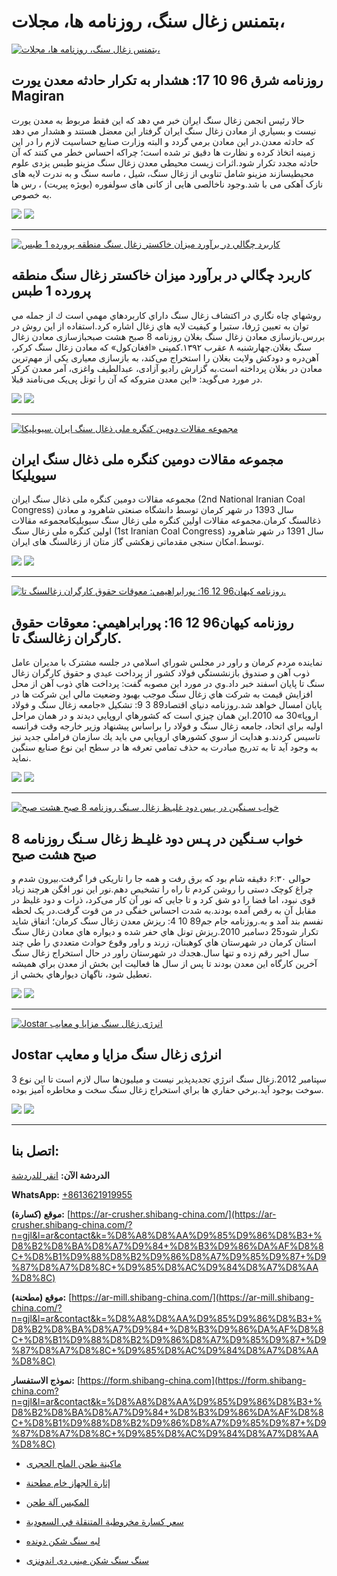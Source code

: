 # بتمنس زغال سنگ، روزنامه ها، مجلات،

<a href="https://swt.shibang-china.com/?n=gjl&l=ar&img&k=%D8%A8%D8%AA%D9%85%D9%86%D8%B3+%D8%B2%D8%BA%D8%A7%D9%84+%D8%B3%D9%86%DA%AF%D8%8C+%D8%B1%D9%88%D8%B2%D9%86%D8%A7%D9%85%D9%87+%D9%87%D8%A7%D8%8C+%D9%85%D8%AC%D9%84%D8%A7%D8%AA%D8%8C" target="_blank">![بتمنس زغال سنگ، روزنامه ها، مجلات،](http://static.shibang-china.com/all-800x300/39.jpg)</a>

## روزنامه شرق 96 10 17: هشدار به تكرار حادثه معدن يورت Magiran
حالا رئيس انجمن زغال سنگ ايران خبر مي دهد که اين فقط مربوط به معدن يورت نيست و بسياري از معادن زغال سنگ ايران گرفتار اين معضل هستند و هشدار مي دهد که حادثه معدن.در اين معادن برمي گردد و البته وزارت صنايع حساسيت لازم را در اين زمينه اتخاذ کرده و نظارت ها دقيق تر شده است؛ چراکه احساس خطر مي کنند که آن حادثه مجدد تکرار شود.اثرات زیست محیطی معدن زغال سنگ مزینو طبس یزدی علوم محیطیسازند مزینو شامل تناوبی از زغال سنگ، شیل ، ماسه سنگ و به ندرت لایه های نازک آهکی می با شد.وجود ناخالصی هایی از کانی های سولفوره (بویژه پیریت) ، رس ها به خصوص.


<a href="https://whatsapp.shibangsoft.com/WhatsApp.php" target="_blank" title="WhatsApp">![](http://static.shibang-china.com/icon/whatsapp.png)</a> <a href="https://swt.shibang-china.com/?n=gjl&l=ar&icon&k=%D8%A8%D8%AA%D9%85%D9%86%D8%B3+%D8%B2%D8%BA%D8%A7%D9%84+%D8%B3%D9%86%DA%AF%D8%8C+%D8%B1%D9%88%D8%B2%D9%86%D8%A7%D9%85%D9%87+%D9%87%D8%A7%D8%8C+%D9%85%D8%AC%D9%84%D8%A7%D8%AA%D8%8C" target="_blank">![](http://static.shibang-china.com/icon/chat-ar.png)</a>

---

<a href="https://swt.shibang-china.com/?n=gjl&l=ar&img&k=%D8%A8%D8%AA%D9%85%D9%86%D8%B3+%D8%B2%D8%BA%D8%A7%D9%84+%D8%B3%D9%86%DA%AF%D8%8C+%D8%B1%D9%88%D8%B2%D9%86%D8%A7%D9%85%D9%87+%D9%87%D8%A7%D8%8C+%D9%85%D8%AC%D9%84%D8%A7%D8%AA%D8%8C" target="_blank">![كاربرد چگالي در برآورد ميزان خاكستر زغال سنگ منطقه پرورده 1 طبس](http://static.shibang-china.com/all-800x300/1304.jpg)</a>

## كاربرد چگالي در برآورد ميزان خاكستر زغال سنگ منطقه پرورده 1 طبس
روشهاي چاه نگاري در اكتشاف زغال سنگ داراي كاربردهاي مهمي است ك از جمله مي توان به تعيين ژرفا، ستبرا و كيفيت لايه هاي زغال اشاره كرد.استفاده از اين روش در بررس.بازسازی معادن زغال سنگ بغلان روزنامه 8 صبح هشت صبحبازسازی معادن زغال سنگ بغلان.چهارشنبه ۸ عقرب ۱۳۹۲.کمپنی «افغان‌کول» که معادن زغال سنگ کرکر، آهن‌دره و دودکش ولایت بغلان را استخراج می‌کند، به بازسازی معیاری یکی از مهم‌ترین معادن در بغلان پرداخته است.به گزارش رادیو آزادی، عبدالطیف واغزی، آمر معدن کرکر در مورد می‌گوید: «این معدن متروکه که آن را تونل پی‌یک می‌نامند قبلا.


<a href="https://whatsapp.shibangsoft.com/WhatsApp.php" target="_blank" title="WhatsApp">![](http://static.shibang-china.com/icon/whatsapp.png)</a> <a href="https://swt.shibang-china.com/?n=gjl&l=ar&icon&k=%D8%A8%D8%AA%D9%85%D9%86%D8%B3+%D8%B2%D8%BA%D8%A7%D9%84+%D8%B3%D9%86%DA%AF%D8%8C+%D8%B1%D9%88%D8%B2%D9%86%D8%A7%D9%85%D9%87+%D9%87%D8%A7%D8%8C+%D9%85%D8%AC%D9%84%D8%A7%D8%AA%D8%8C" target="_blank">![](http://static.shibang-china.com/icon/chat-ar.png)</a>

---

<a href="https://swt.shibang-china.com/?n=gjl&l=ar&img&k=%D8%A8%D8%AA%D9%85%D9%86%D8%B3+%D8%B2%D8%BA%D8%A7%D9%84+%D8%B3%D9%86%DA%AF%D8%8C+%D8%B1%D9%88%D8%B2%D9%86%D8%A7%D9%85%D9%87+%D9%87%D8%A7%D8%8C+%D9%85%D8%AC%D9%84%D8%A7%D8%AA%D8%8C" target="_blank">![مجموعه مقالات دومین کنگره ملی ذغال سنگ ایران سیویلیکا](http://static.shibang-china.com/all-800x300/531.jpg)</a>

## مجموعه مقالات دومین کنگره ملی ذغال سنگ ایران سیویلیکا
مجموعه مقالات دومین کنگره ملی ذغال سنگ ایران (2nd National Iranian Coal Congress) سال 1393 در شهر کرمان توسط دانشگاه صنعتی شاهرود و معادن ذغالسنگ کرمان.مجموعه مقالات اولین کنگره ملی زغال سنگ سیویلیکامجموعه مقالات اولین کنگره ملی زغال سنگ (1st Iranian Coal Congress) سال 1391 در شهر شاهرود توسط.امکان سنجی مقدماتی زهکشی گاز متان از زغالسنگ های ایران.


<a href="https://whatsapp.shibangsoft.com/WhatsApp.php" target="_blank" title="WhatsApp">![](http://static.shibang-china.com/icon/whatsapp.png)</a> <a href="https://swt.shibang-china.com/?n=gjl&l=ar&icon&k=%D8%A8%D8%AA%D9%85%D9%86%D8%B3+%D8%B2%D8%BA%D8%A7%D9%84+%D8%B3%D9%86%DA%AF%D8%8C+%D8%B1%D9%88%D8%B2%D9%86%D8%A7%D9%85%D9%87+%D9%87%D8%A7%D8%8C+%D9%85%D8%AC%D9%84%D8%A7%D8%AA%D8%8C" target="_blank">![](http://static.shibang-china.com/icon/chat-ar.png)</a>

---

<a href="https://swt.shibang-china.com/?n=gjl&l=ar&img&k=%D8%A8%D8%AA%D9%85%D9%86%D8%B3+%D8%B2%D8%BA%D8%A7%D9%84+%D8%B3%D9%86%DA%AF%D8%8C+%D8%B1%D9%88%D8%B2%D9%86%D8%A7%D9%85%D9%87+%D9%87%D8%A7%D8%8C+%D9%85%D8%AC%D9%84%D8%A7%D8%AA%D8%8C" target="_blank">![روزنامه كيهان96 12 16: پورابراهيمي: معوقات حقوق كارگران زغالسنگ تا.](http://static.shibang-china.com/all-800x300/1032.jpg)</a>

## روزنامه كيهان96 12 16: پورابراهيمي: معوقات حقوق كارگران زغالسنگ تا.
نماينده مردم کرمان و راور در مجلس شوراي اسلامي در جلسه مشترک با مديران عامل ذوب آهن و صندوق بازنشستگي فولاد کشور از پرداخت عيدي و حقوق کارگران زغال سنگ تا پايان اسفند خبر داد.وي در مورد اين مصوبه گفت: پرداخت هاي ذوب آهن از محل افزايش قيمت به شرکت هاي زغال سنگ موجب بهبود وضعيت مالي اين شرکت ها در پايان امسال خواهد شد.روزنامه دنياي اقتصاد89 3 9: تشكيل «جامعه زغال سنگ و فولاد اروپا»30 مه 2010.اين همان چيزي است كه كشورهاي اروپايي ديدند و در همان مراحل اوليه براي اتحاد، جامعه زغال سنگ و فولاد را براساس پيشنهاد وزير خارجه وقت فرانسه تاسيس كردند.و هدايت از سوي كشورهاي اروپايي مي بايد يك سازمان فراملي جديد نيز به وجود آيد تا به تدريج مبادرت به حذف تمامي تعرفه ها در سطح اين نوع صنايع سنگين نمايد.


<a href="https://whatsapp.shibangsoft.com/WhatsApp.php" target="_blank" title="WhatsApp">![](http://static.shibang-china.com/icon/whatsapp.png)</a> <a href="https://swt.shibang-china.com/?n=gjl&l=ar&icon&k=%D8%A8%D8%AA%D9%85%D9%86%D8%B3+%D8%B2%D8%BA%D8%A7%D9%84+%D8%B3%D9%86%DA%AF%D8%8C+%D8%B1%D9%88%D8%B2%D9%86%D8%A7%D9%85%D9%87+%D9%87%D8%A7%D8%8C+%D9%85%D8%AC%D9%84%D8%A7%D8%AA%D8%8C" target="_blank">![](http://static.shibang-china.com/icon/chat-ar.png)</a>

---

<a href="https://swt.shibang-china.com/?n=gjl&l=ar&img&k=%D8%A8%D8%AA%D9%85%D9%86%D8%B3+%D8%B2%D8%BA%D8%A7%D9%84+%D8%B3%D9%86%DA%AF%D8%8C+%D8%B1%D9%88%D8%B2%D9%86%D8%A7%D9%85%D9%87+%D9%87%D8%A7%D8%8C+%D9%85%D8%AC%D9%84%D8%A7%D8%AA%D8%8C" target="_blank">![خواب سـنگین در پـس دود غلیـظ زغال سـنگ روزنامه 8 صبح هشت صبح](http://static.shibang-china.com/all-800x300/1037.jpg)</a>

## خواب سـنگین در پـس دود غلیـظ زغال سـنگ روزنامه 8 صبح هشت صبح
حوالی ۶:۳۰ دقیقه شام بود که برق رفت و همه جا را تاریکی فرا گرفت.بیرون شدم و چراغ کوچک دستی را روشن کردم تا راه را تشخیص دهم.نور این نور افگن هرچند زیاد قوی نبود، اما فضا را دو شق کرد و تا جایی که نور آن کار می‌کرد، ذرات و دود غلیظ در مقابل آن به رقص آمده بودند.به شدت احساس خفگی در من قوت گرفت.در یک لحظه نفسم بند آمد و به.روزنامه جام جم89 10 4: ريزش معدن زغال سنگ كرمان؛ اتفاق شايد تكرار شود25 دسامبر 2010.ريزش تونل هاي حفر شده و ديواره هاي معادن زغال سنگ استان كرمان در شهرستان هاي كوهبنان، زرند و راور وقوع حوادث متعددي را طي چند سال اخير رقم زده و تنها سال.هجدك در شهرستان راور در حال استخراج زغال سنگ آخرين كارگاه اين معدن بودند تا پس از سال ها فعاليت اين بخش از معدن براي هميشه تعطيل شود، ناگهان ديوارهاي بخشي از.


<a href="https://whatsapp.shibangsoft.com/WhatsApp.php" target="_blank" title="WhatsApp">![](http://static.shibang-china.com/icon/whatsapp.png)</a> <a href="https://swt.shibang-china.com/?n=gjl&l=ar&icon&k=%D8%A8%D8%AA%D9%85%D9%86%D8%B3+%D8%B2%D8%BA%D8%A7%D9%84+%D8%B3%D9%86%DA%AF%D8%8C+%D8%B1%D9%88%D8%B2%D9%86%D8%A7%D9%85%D9%87+%D9%87%D8%A7%D8%8C+%D9%85%D8%AC%D9%84%D8%A7%D8%AA%D8%8C" target="_blank">![](http://static.shibang-china.com/icon/chat-ar.png)</a>

---

<a href="https://swt.shibang-china.com/?n=gjl&l=ar&img&k=%D8%A8%D8%AA%D9%85%D9%86%D8%B3+%D8%B2%D8%BA%D8%A7%D9%84+%D8%B3%D9%86%DA%AF%D8%8C+%D8%B1%D9%88%D8%B2%D9%86%D8%A7%D9%85%D9%87+%D9%87%D8%A7%D8%8C+%D9%85%D8%AC%D9%84%D8%A7%D8%AA%D8%8C" target="_blank">![Jostar انرژی زغال سنگ مزایا و معایب](http://static.shibang-china.com/all-800x300/970.jpg)</a>

## Jostar انرژی زغال سنگ مزایا و معایب
3 سپتامبر 2012.زغال سنگ انرژي تجديدپذير نيست و ميليون‌‌ها سال لازم است تا اين نوع سوخت بوجود آيد.برخي حفاري ها براي استخراج زغال سنگ سخت و مخاطره آميز بوده.

<a href="https://whatsapp.shibangsoft.com/WhatsApp.php" target="_blank" title="WhatsApp">![](http://static.shibang-china.com/icon/whatsapp.png)</a> <a href="https://swt.shibang-china.com/?n=gjl&l=ar&icon&k=%D8%A8%D8%AA%D9%85%D9%86%D8%B3+%D8%B2%D8%BA%D8%A7%D9%84+%D8%B3%D9%86%DA%AF%D8%8C+%D8%B1%D9%88%D8%B2%D9%86%D8%A7%D9%85%D9%87+%D9%87%D8%A7%D8%8C+%D9%85%D8%AC%D9%84%D8%A7%D8%AA%D8%8C" target="_blank">![](http://static.shibang-china.com/icon/chat-ar.png)</a>

---
## اتصل بنا:

**الدردشة الآن:** [انقر للدردشة](https://swt.shibang-china.com?n=gjl&l=ar&contact&k=%D8%A8%D8%AA%D9%85%D9%86%D8%B3+%D8%B2%D8%BA%D8%A7%D9%84+%D8%B3%D9%86%DA%AF%D8%8C+%D8%B1%D9%88%D8%B2%D9%86%D8%A7%D9%85%D9%87+%D9%87%D8%A7%D8%8C+%D9%85%D8%AC%D9%84%D8%A7%D8%AA%D8%8C)

**WhatsApp:**  [+8613621919955](https://whatsapp.shibangsoft.com/WhatsApp.php)

**موقع (كسارة):** [https://ar-crusher.shibang-china.com/](https://ar-crusher.shibang-china.com/?n=gjl&l=ar&contact&k=%D8%A8%D8%AA%D9%85%D9%86%D8%B3+%D8%B2%D8%BA%D8%A7%D9%84+%D8%B3%D9%86%DA%AF%D8%8C+%D8%B1%D9%88%D8%B2%D9%86%D8%A7%D9%85%D9%87+%D9%87%D8%A7%D8%8C+%D9%85%D8%AC%D9%84%D8%A7%D8%AA%D8%8C)

**موقع (مطحنة):** [https://ar-mill.shibang-china.com/](https://ar-mill.shibang-china.com/?n=gjl&l=ar&contact&k=%D8%A8%D8%AA%D9%85%D9%86%D8%B3+%D8%B2%D8%BA%D8%A7%D9%84+%D8%B3%D9%86%DA%AF%D8%8C+%D8%B1%D9%88%D8%B2%D9%86%D8%A7%D9%85%D9%87+%D9%87%D8%A7%D8%8C+%D9%85%D8%AC%D9%84%D8%A7%D8%AA%D8%8C)

**نموذج الاستفسار:** [https://form.shibang-china.com](https://form.shibang-china.com?n=gjl&l=ar&contact&k=%D8%A8%D8%AA%D9%85%D9%86%D8%B3+%D8%B2%D8%BA%D8%A7%D9%84+%D8%B3%D9%86%DA%AF%D8%8C+%D8%B1%D9%88%D8%B2%D9%86%D8%A7%D9%85%D9%87+%D9%87%D8%A7%D8%8C+%D9%85%D8%AC%D9%84%D8%A7%D8%AA%D8%8C)

* [ماكينة طحن الملح الحجرى](../37/%D9%85%D8%A7%D9%83%D9%8A%D9%86%D8%A9%20%D8%B7%D8%AD%D9%86%20%D8%A7%D9%84%D9%85%D9%84%D8%AD%20%D8%A7%D9%84%D8%AD%D8%AC%D8%B1%D9%89.md)

* [إثارة الجهاز خام مطحنة](../39/%D8%A5%D8%AB%D8%A7%D8%B1%D8%A9%20%D8%A7%D9%84%D8%AC%D9%87%D8%A7%D8%B2%20%D8%AE%D8%A7%D9%85%20%D9%85%D8%B7%D8%AD%D9%86%D8%A9.md)

* [المكبس آلة طحن](../39/%D8%A7%D9%84%D9%85%D9%83%D8%A8%D8%B3%20%D8%A2%D9%84%D8%A9%20%D8%B7%D8%AD%D9%86.md)

* [سعر كسارة مخروطية المتنقلة في السعودية](../40/%D8%B3%D8%B9%D8%B1%20%D9%83%D8%B3%D8%A7%D8%B1%D8%A9%20%D9%85%D8%AE%D8%B1%D9%88%D8%B7%D9%8A%D8%A9%20%D8%A7%D9%84%D9%85%D8%AA%D9%86%D9%82%D9%84%D8%A9%20%D9%81%D9%8A%20%D8%A7%D9%84%D8%B3%D8%B9%D9%88%D8%AF%D9%8A%D8%A9.md)

* [لبه سنگ شکن دونده](../38/%D9%84%D8%A8%D9%87%20%D8%B3%D9%86%DA%AF%20%D8%B4%DA%A9%D9%86%20%D8%AF%D9%88%D9%86%D8%AF%D9%87.md)

* [سنگ سنگ شکن مینی دی اندونزی](../38/%D8%B3%D9%86%DA%AF%20%D8%B3%D9%86%DA%AF%20%D8%B4%DA%A9%D9%86%20%D9%85%DB%8C%D9%86%DB%8C%20%D8%AF%DB%8C%20%D8%A7%D9%86%D8%AF%D9%88%D9%86%D8%B2%DB%8C.md)